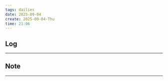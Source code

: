 ```yaml
---
tags: dailies  
date: 2025-09-04
create: 2025-09-04-Thu
time: 21:06
---
```

## Log
---


## Note
---

